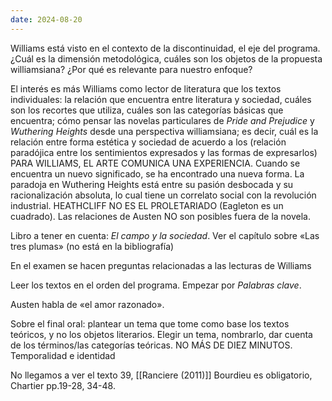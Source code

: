 ```yaml
---
date: 2024-08-20
---
```


Williams está visto en el contexto de la discontinuidad, el eje del programa. ¿Cuál es la dimensión metodológica, cuáles son los objetos de la propuesta williamsiana? ¿Por qué es relevante para nuestro enfoque? 

El interés es más Williams como lector de literatura que los textos individuales: la relación que encuentra entre literatura y sociedad, cuáles son los recortes que utiliza, cuáles son las categorías básicas que encuentra; cómo pensar las novelas particulares de _Pride and Prejudice_ y _Wuthering Heights_ desde una perspectiva williamsiana; es decir, cuál es la relación entre forma estética y sociedad de acuerdo a los (relación paradójica entre los sentimientos expresados y las formas de expresarlos)
PARA WILLIAMS, EL ARTE COMUNICA UNA EXPERIENCIA. Cuando se encuentra un nuevo significado, se ha encontrado una nueva forma. La paradoja en Wuthering Heights está entre su pasión desbocada y su racionalización absoluta, lo cual tiene un correlato social con la revolución industrial. HEATHCLIFF NO ES EL PROLETARIADO (Eagleton es un cuadrado).
Las relaciones de Austen NO son posibles fuera de la novela. 

Libro a tener en cuenta: _El campo y la sociedad_. Ver el capítulo sobre «Las tres plumas» (no está en la bibliografía) 

En el examen se hacen preguntas relacionadas a las lecturas de Williams 

Leer los textos en el orden del programa. Empezar por _Palabras clave_. 

Austen habla de «el amor razonado». 

Sobre el final oral: plantear un tema que tome como base los textos teóricos, y no los objetos literarios. 
Elegir un tema, nombrarlo, dar cuenta de los términos/las categorías teóricas. 
NO MÁS DE DIEZ MINUTOS. 
Temporalidad e identidad 

No llegamos a ver el texto 39, [[Ranciere (2011)]]
Bourdieu es obligatorio, Chartier pp.19-28, 34-48.
